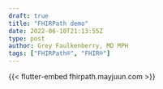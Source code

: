 ```yaml
---
draft: true
title: "FHIRPath demo"
date: 2022-06-10T21:13:55Z
type: post
author: Grey Faulkenberry, MD MPH
tags: ["FHIRPath®", "FHIR®"]
---
```



{{< flutter-embed fhirpath.mayjuun.com >}}
